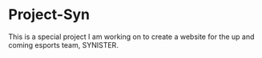 # Project-Syn
This is a special project I am working on to create a website for the up and coming esports team, SYNISTER.
